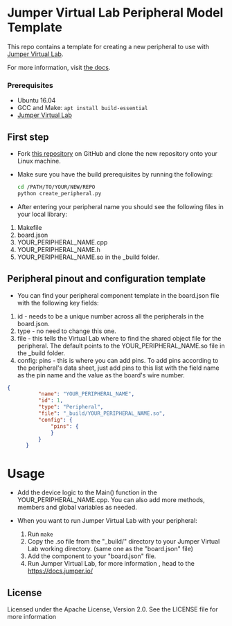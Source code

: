 # Jumper Virtual Lab Peripheral Model Template
This repo contains a template for creating a new peripheral to use with [Jumper Virtual Lab](https://vlab.jumper.io).

For more information, visit [the docs](https://docs.jumper.io).

### Prerequisites
- Ubuntu 16.04
- GCC and Make: `apt install build-essential`
- [Jumper Virtual Lab](https://docs.jumper.io)

## First step
- Fork [this repository](https://github.com/Jumperr-labs/peripheral-template) on GitHub and clone the new repository onto your Linux machine.
- Make sure you have the build prerequisites by running the following:
  
  ```bash
  cd /PATH/TO/YOUR/NEW/REPO
  python create_peripheral.py
  ```

- After entering your peripheral name you should see the following files in your local library:
1. Makefile
2. board.json
2. YOUR_PERIPHERAL_NAME.cpp
3. YOUR_PERIPHERAL_NAME.h
4. YOUR_PERIPHERAL_NAME.so in the _build folder.

## Peripheral pinout and configuration template
- You can find your peripheral component template in the board.json file with the following key fields:
1. id - needs to be a unique number across all the peripherals in the board.json.
2. type - no need to change this one.
3. file - this tells the Virtual Lab where to find the shared object file for the peripheral. The default points to the YOUR_PERIPHERAL_NAME.so file in the _build folder.
4. config: pins - this is where you can add pins. To add pins according to the peripheral's data sheet, just add pins to this list with the field name as the pin name and the value as the board's wire number.


  ```json
  {
			"name": "YOUR_PERIPHERAL_NAME",
			"id": 1,
			"type": "Peripheral",
			"file": "_build/YOUR_PERIPHERAL_NAME.so",
			"config": {
				"pins": {
				}
			}
		}
  ```

# Usage
- Add the device logic to the Main() function in the YOUR_PERIPHERAL_NAME.cpp. You can also add more methods, members and global variables as needed.

- When you want to run Jumper Virtual Lab with your peripheral:
  1. Run `make`
  2. Copy the .so file from the "_build/" directory to your Jumper Virtual Lab working directory. (same one as the "board.json" file) 
  3. Add the component to your "board.json" file.
  4. Run Jumper Virtual Lab, for more information , head to the https://docs.jumper.io/ 


## License
Licensed under the Apache License, Version 2.0. See the LICENSE file for more information
